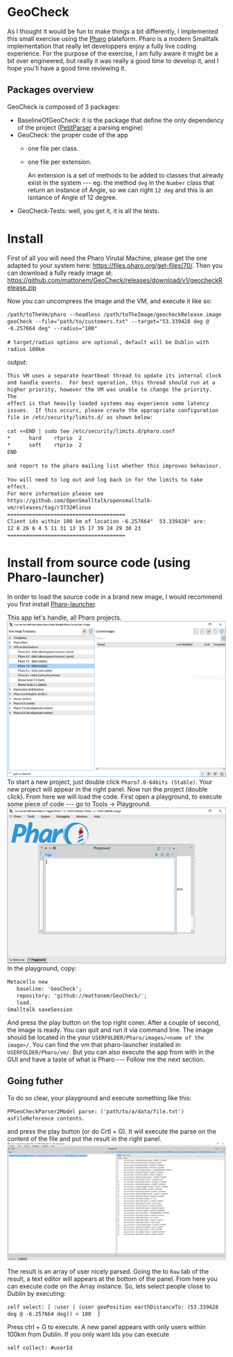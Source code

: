 # GeoCheck
As I thought it would be fun to make things a bit differently, I implemented this small exercise using the [Pharo](https://pharo.org) plateform.
Pharo is a modern Smalltalk implementation that really let developpers enjoy a fully live coding experience.
For the purpose of the exercise, I am fully aware it might be a bit over engineered, but really it was really a good time to develop it, and I hope you'll have a good time reviewing it.

## Packages overview
GeoCheck is composed of 3 packages:
- BaselineOfGeoCheck: it is the package that define the only dependency of the project ([PetitParser](https://github.com/moosetechnology/PetitParser) a parsing engine)
- GeoCheck: the proper code of the app 
   - one file per class.
   - one file per extension.
   
     An extension is a set of methods to be added to classes that already exist in the system --- eg: the method `deg` in the `Number` class that return an instance of Angle, so we can right `12 deg` and this is an isntance of Angle of 12 degree.
- GeoCheck-Tests: well, you get it, it is all the tests.

# Install
First of all you will need the Pharo Virutal Machine, please get the one adapted to your system here:
https://files.pharo.org/get-files/70/.
Then you can download a fully ready image at: 
https://github.com/mattonem/GeoCheck/releases/download/v1/geocheckRelease.zip

Now you can uncompress the image and the VM, and execute it like so:

```
/path/toTheVm/pharo --headless /path/toTheImage/geocheckRelease.image geoCheck --file="path/to/customers.txt" --target="53.339428 deg @ -6.257664 deg" --radius="100"

# target/radius options are optional, default will be Dublin with radius 100km 
```

output:

```
This VM uses a separate heartbeat thread to update its internal clock
and handle events.  For best operation, this thread should run at a
higher priority, however the VM was unable to change the priority.  The
effect is that heavily loaded systems may experience some latency
issues.  If this occurs, please create the appropriate configuration
file in /etc/security/limits.d/ as shown below:

cat <<END | sudo tee /etc/security/limits.d/pharo.conf
*      hard    rtprio  2
*      soft    rtprio  2
END

and report to the pharo mailing list whether this improves behaviour.

You will need to log out and log back in for the limits to take effect.
For more information please see
https://github.com/OpenSmalltalk/opensmalltalk-vm/releases/tag/r3732#linux
======================================
Client ids within 100 km of location -6.257664°  53.339428° are:
12 8 26 6 4 5 11 31 13 15 17 39 24 29 30 23
======================================
```

# Install from source code (using Pharo-launcher)
In order to load the source code in a brand new image, I would recommend you first install [Pharo-launcher](http://pharo.org/web/download).

This app let's handle, all Pharo projects.
![launcher](/launcher.PNG)
To start a new project, just double click `Pharo7.0-64bits (Stable)`.
Your new project will appear in the right panel.
Now run the project (double click).
From here we will load the code. First open a playground, to execute some piece of code --- go to Tools -> Playground.
![launcher](/playground.PNG)
In the playground, copy:
```
Metacello new
   baseline: 'GeoCheck';
   repository: 'github://mattonem/GeoCheck/';
   load.
Smalltalk saveSession
```
And press the play button on the top right coner.
After a couple of second, the image is ready. You can quit and run it via command line.
The image should be located in the your `USERFOLDER/Pharo/images/<name of the image>/`.
You can find the vm that pharo-launcher installed in `USERFOLDER/Pharo/vm/`.
But you can also execute the app from with in the GUI and have a taste of what is Pharo --- Follow me the next section.
## Going futher
To do so clear, your playground and execute something like this:
```
PPGeoCheckParser2Model parse: ('path/to/a/data/file.txt') asFileReference contents.
```
and press the play button (or do Crtl + G). It will execute the parse on the content of the file and put the result in the right panel.
![parseFile](/parseFile.PNG)

The result is an array of user nicely parsed.
Going the to `Raw` tab of the result, a text editor will appears at the bottom of the panel. From here you can execute code on the Array instance. So, lets select people close to Dublin by executing:
```
self select: [ :user | (user geoPosition earthDistanceTo: (53.339428 deg @ -6.257664 deg)) < 100  ] 
```
Press ctrl + G to execute. 
A new panel appears with only users within 100km from Dublin.
If you only want Ids you can execute
```
self collect: #userId
```

